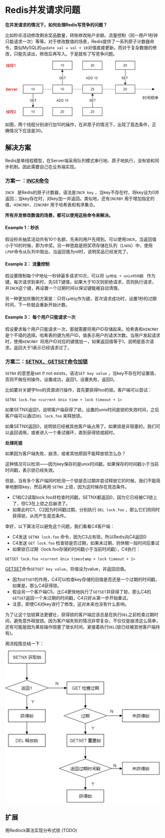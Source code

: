 # Redis并发请求问题

**在并发请求的情况下，如何处理Redis写竞争的问题？**

比如秒杀活动修改剩余奖品数量，转账修改账户余额、流量控制（同一用户1秒钟只能请求一次）等等。对于修改数值的场景，Redis提供了一系列原子计数器命令，类似MySQL的`update val = val + 10`对值直接更新。而对于复杂数据的修改，只能先读出，修改后再写入。于是就有了写竞争问题。



![concurrency-1](concurrency-1.jpg)



如图，两个线程分别进行加10的操作，在非原子的情况下，出现了竟态条件，正确情况下应该是30。



## 解决方案

Redis是单线程模型，在Server端采用队列模式串行地、原子地执行，没有锁和同步机制。因此需要自己在业务端实现。

### 方案一 ：[INCR命令](https://redis.io/commands/incr)

`INCR ` 是Redis的原子计数器，语法是`INCR key` ，当key不存在时，将key设为0并返回；当key存在时，对key加一并返回。类似地，还有`INCRBY` 用于增加指定的值，`HINCRBY`、`ZINCRBY` 用于哈希表和有序集合。

**所有并发修改数值的场景，都可以使用这些命令来解决。**

#### Example 1：秒杀

假设秒杀抽奖活动共有10个名额，先来的用户先得到。可以使用`INCR`，当返回值小于10的时候，即为中奖。另一种思路是把奖项存储在队列（Lists）中，使用`LPOP`命令从队列中取出，当返回值为nil时，说明奖品已经发完了。

#### Example 2： 流量控制

假设要限制每个IP地址一秒钟最多请求10次，可以将 `ip地址 + unix时间戳 ` 作为键。每次请求到来时，先GET键值，如果大于10次则拒绝请求，否则执行请求，并`INCR`这个键，再设置一个过期时间以保证键能被自动清理。

另一种更加优雅的方案是：只将`ip地址`作为键，首次请求成功时，设置1秒的过期时间，下一秒就会重新开始计数。

#### Example 3： 每个用户只能请求一次

假设要求每个用户只能请求一次，那就需要将用户ID存储起来。哈希表和`HINCRBY`是个不错的选择。哈希表的键为用户ID，值表示用户的请求次数。当用户发起请求时，使用`HINCRBY `将用户ID对应的键值加一，如果返回值等于1，说明是首次请求。返回大于1表示已经请求过了。



### 方案二：[SETNX、GETSET命令加锁](https://redis.io/commands/setnx)

`SETNX` 的意思是set if not exists，语法`SET key value` ，当key不存在时设置值，否则不做任何操作。设置成功，返回1，设置失败，返回0。

比如要对关键字foo的资源进行操作，首先要获得foo的锁。客户端可以尝试：

```
SETNX lock.foo <current Unix time + lock timeout + 1>
```

如果SETNX返回1，说明客户端获得了锁，设置的unix时间是锁的失效时间，之后客户端可以通过`DEL lock.foo` 来释放锁。

如果SETNX返回0，说明锁已经被其他客户端占用了。如果锁是非阻塞的，我们可以返回调用，或者进入一个重试循环，直到获得锁或超时。

**处理死锁**

如果因为客户端失败、崩溃，或者其他原因不能释放锁怎么办？

这种情况可以检测——因为key保存的是unix时间戳，如果保存的时间戳小于当前时间戳，表示锁已经失效。

但是，当有多个客户端同时检测一个锁是否过期并尝试释放它的时候，我们不能简单地删除key，然后再用 `SETNX` 上锁，因为这时候存在竞态条件。

* C1和C2读取lock.foo并检查时间戳，SETNX都返回0，因为它已经被C3锁上了，但C3在上锁之后崩溃了。
* 如果此时C1、C2因为时间戳过期，分别执行 `DEL lock.foo` ，那么它们将同时获得锁，从而产生竟态条件。

幸好，以下算法可以避免这个问题，我们看看C4客户端：

* C4发送 `SETNX lock.foo` 命令，因为C3占有琐，所以Redis向C4返回0
* C4发送 `GET lock.foo` 检查锁是否过期，如果未过期，则休眠一段时间后重试
* 如果锁已过期（lock.foo存储的时间戳小于当前时间戳），C4执行：

```
GETSET lock.foo <current Unix timestamp + lock timeout + 1>
```

[GETSET](https://redis.io/commands/getset)命令`GETSET key value`，将值设为value，并返回旧值。

* 因为`GETSET`的作用，C4可以检查key存储的旧值是否还是一个过期的时间戳，如果是，那么C4获得锁。
* 假设另一个客户端C5，比C4更快地执行了`GETSET`并获得了锁，那么C4的`GETSET`返回一个未过期的时间戳，C4只好从第一步开始重试。
* 注意，即使C4对key进行了修改，这对未来也没有什么影响。

为了让这个加锁算法更健壮，获得锁的客户端应该总是在执行`DEL`之前检查过期时间，避免意外释放锁。因为客户端失败的情况非常复杂，不仅仅是崩溃这么简单，还有可能是因为某些操作阻塞了很长时间，紧接着执行`DEL`(锁已经被其他客户端持有)。



用流程图总结一下：

![concurrency-2](concurrency-2.jpg)

## 扩展

用Redlock算法实现分布式锁 (TODO)

### 













